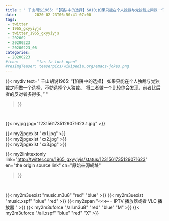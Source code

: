 ```yaml
---
title : " 千山胡说1965: “【陷阱中的选择】&#10;如果只能在个人独裁与党独裁之间做一个选择，不妨选择个人独裁。&#10;&#10;将二者做一个比较你会发现，前者比后者的反对者多得多。”  "
date:        2020-02-23T06:50:41-07:00
tags:
 - twitter
 - 1965_gxyyiyjs
 - twitter_1965_gxyyiyjs
 - 202002
 - 20200223
 - 20200223_06
categories:
 - 20200223
#icon:        "fas fa-lock-open"
#resImgTeaser: teaserpics/wikipedia.org/emacs-jokes.png
---
```


{{< mydiv text=" 千山胡说1965: “【陷阱中的选择】&#10;如果只能在个人独裁与党独裁之间做一个选择，不妨选择个人独裁。&#10;&#10;将二者做一个比较你会发现，前者比后者的反对者多得多。”  "
>}}
<br>


 {{< myjpg jpg="1231561735129071623.1.jpg" >}}<br> 

{{< my2jpgexist "xx1.jpg" >}}<br>
{{< my2jpgexist "xx2.jpg" >}}<br>
{{< my2jpgexist "xx3.jpg" >}}<br>


{{< my2linktextonly link="http://twitter.com/1965_gxyyiyjs/status/1231561735129071623"
en="the origin source link" cn="原始來源網址"
>}}


<br>

{{< my2m3uexist "music.m3u8" "red"  "blue" >}} {{< my2m3uexist "music.xspf" "blue" "red"  >}} {{< my2span "<<<=== IPTV 播放器或者 VLC 播放器 " >}} {{< my2m3uforce "/all.m3u8" "red"  "blue" "M" >}} {{< my2m3uforce "/all.xspf" "blue" "red"  "X" >}} 
